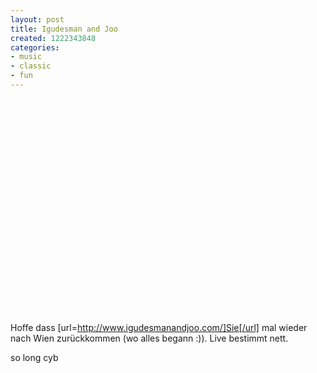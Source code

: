 ```yaml
---
layout: post
title: Igudesman and Joo
created: 1222343848
categories:
- music
- classic
- fun
---
```

<center><object width="425" height="344"><param name="movie" value="http://www.youtube.com/v/Xui7x_KF7bY&hl=en&fs=1&color1=0xe1600f&color2=0xfebd01"></param><param name="allowFullScreen" value="true"></param><embed src="http://www.youtube.com/v/Xui7x_KF7bY&hl=en&fs=1&color1=0xe1600f&color2=0xfebd01" type="application/x-shockwave-flash" allowfullscreen="true" width="425" height="344"></embed></object></center>

Hoffe dass [url=http://www.igudesmanandjoo.com/]Sie[/url] mal wieder nach Wien zurückkommen (wo alles begann :)). Live bestimmt nett.

so long
cyb
